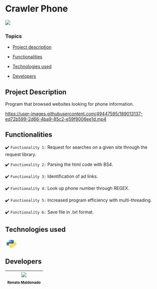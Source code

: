 # Crawler Phone

<p>
   <img src="http://img.shields.io/static/v1?label=STATUS&message=DEVELOPMENT&color=RED&style=for-the-badge"/>
</p>

### Topics

- [Project description](#Project-description)

- [Functionalities](#Functionalities)

- [Technologies used](#Technologies-used)
 
- [Developers](#Developers)

## Project Description

Program that browsed websites looking for phone information.

https://user-images.githubusercontent.com/49447595/189013137-ed72b599-2d66-4ba9-85c2-e59f9006ee1d.mp4

## Functionalities

:heavy_check_mark: `Functionality 1:` Request for searches on a given site through the request library.

:heavy_check_mark: `Functionality 2:` Parsing the html code with BS4.

:heavy_check_mark: `Functionality 3:` Identification of ad links.

:heavy_check_mark: `Functionality 4:` Look up phone number through REGEX.

:heavy_check_mark: `Functionality 5:` Increased program efficiency with multi-threading.

:heavy_check_mark: `Functionality 6:` Save file in .txt format.

## Technologies used
<p>
<img align="center" alt="Renato-python" height="30" width="40" src="https://raw.githubusercontent.com/devicons/devicon/master/icons/python/python-original.svg">
</p>

## Developers
| [<img src="https://avatars.githubusercontent.com/u/49447595?v=4" width=115><br><sub>Renato Maldonado</sub>](https://github.com/renthus)
| :---: |
